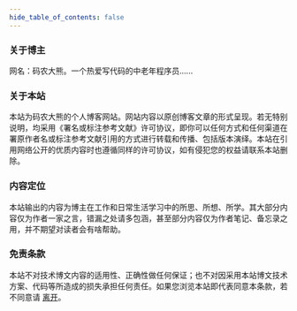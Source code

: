 ```yaml
---
hide_table_of_contents: false
---
```

<head>
  <title>关于 | 码农大熊博客网</title>
  <meta name="keywords" content="码农大熊博客网 盘古开发框架" />
</head>

### 关于博主
网名：码农大熊。一个热爱写代码的中老年程序员......

### 关于本站

本站为码农大熊的个人博客网站。网站内容以原创博客文章的形式呈现。若无特别说明，均采用《署名或标注参考文献》许可协议，即你可以任何方式和任何渠道在署原作者名或标注参考文献引用的方式进行转载和传播、包括版本演绎。本站在引用网络公开的优质内容时也遵循同样的许可协议，如有侵犯您的权益请联系本站删除。

### 内容定位
本站输出的内容为博主在工作和日常生活学习中的所思、所想、所学。其大部分内容仅为作者一家之言，错漏之处请多包涵，甚至部分内容仅为作者笔记、备忘录之用，并不期望对读者会有啥帮助。

### 免责条款
本站不对技术博文内容的适用性、正确性做任何保证；也不对因采用本站博文技术方案、代码等所造成的损失承担任何责任。如果您浏览本站即代表同意本条款，若不同意请 [离开](https://pangu.pulanit.com)。